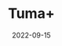 ---
title: 'Tuma+'
date: '2022-09-15' 
metatag: '' 
inventory: '0' 
draft: false 
# meta description 
shortDescripton: ''
description: 'Herb'
longdescription: ''
featured: True
# product Price
price: '20.0'
# Product Short Description
shortDescription: ''
productID: '079080BE-1129-ED11-9968-005056B3A416'
type: 'products'
category: 'Herb' 
thumnailproduct: 'https://aminsaddiquidawakhana.eralive.net/images/products/079080BE-1129-ED11-9968-005056B3A4161.png' 
images:
  - image: 'images/products/079080BE-1129-ED11-9968-005056B3A4161.png'  
Variants:
---